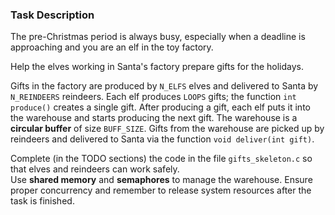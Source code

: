 ### Task Description

The pre-Christmas period is always busy, especially when a deadline is approaching and you are an elf in the toy factory.

Help the elves working in Santa's factory prepare gifts for the holidays.

Gifts in the factory are produced by `N_ELFS` elves and delivered to Santa by `N_REINDEERS` reindeers. Each elf produces `LOOPS` gifts; the function `int produce()` creates a single gift. After producing a gift, each elf puts it into the warehouse and starts producing the next gift. The warehouse is a **circular buffer** of size `BUFF_SIZE`. Gifts from the warehouse are picked up by reindeers and delivered to Santa via the function `void deliver(int gift)`.

Complete (in the TODO sections) the code in the file `gifts_skeleton.c` so that elves and reindeers can work safely.  
Use **shared memory** and **semaphores** to manage the warehouse. Ensure proper concurrency and remember to release system resources after the task is finished.
